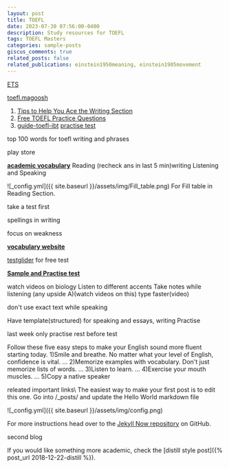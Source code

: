 ```yaml
---
layout: post
title: TOEFL
date: 2023-07-30 07:56:00-0400
description: Study resources for TOEFL
tags: TOEFL Masters
categories: sample-posts
giscus_comments: true
related_posts: false
related_publications: einstein1950meaning, einstein1905movement
---
```

[ETS](https://www.ets.org/)

[toefl.magoosh](https://toefl.magoosh.com/guide-toefl-ibt?utm_source=toeflblog&utm_medium=blog&utm_campaign=blog-pdfs&utm_term=button&utm_content=ibt)
1. [Tips to Help You Ace the Writing Section](https://toefl.magoosh.com/toefl-writing-tips-ebook/?utm_source=toeflblog&utm_medium=blog&utm_campaign=toeflwritingtips&utm_term=inline&utm_content=toefl-writing-tips)
2. [Free TOEFL Practice Questions](https://toefl.magoosh.com/toefl-practice-questions-pdf/?utm_source=toeflblog&utm_medium=blog&utm_campaign=toeflpracticequestionspdf&utm_term=inline&utm_content=toefl-practice)
3. [guide-toefl-ibt](https://toefl.magoosh.com/guide-toefl-ibt?utm_source=toeflblog&utm_medium=blog&utm_campaign=blog-pdfs&utm_term=button&utm_content=ibt)
[practise test](https://www.ets.org/toefl.html)

top 100 words for toefl writing and phrases

play store

[**academic vocabulary**](https://www.oxfordlearnersdictionaries.com/wordlist/academic/academic/)
Reading (recheck ans in last 5 min)writing Listening and Speaking

![_config.yml]({{ site.baseurl }}/assets/img/Fill_table.png) 
For Fill table in Reading Section.

take a test first

spellings in writing

focus on weakness

[**vocabulary website**](https://www.vocabulary.com/play/)

[testglider](https://www.testglider.com/) for free test

[**Sample and Practise test**](https://www.graduateshotline.com/toefl.html)


watch videos on biology
Listen to different accents
Take notes while listening (any upside A)(watch videos on this)
type faster(video)


don't use exact text while speaking

Have template(structured) for speaking and essays, writing
Practise

last week only practise
rest before test


Follow these five easy steps to make your English sound more fluent starting today.
1)Smile and breathe. No matter what your level of English, confidence is vital. ...
2)Memorize examples with vocabulary. Don't just memorize lists of words. ...
3)Listen to learn. ...
4)Exercise your mouth muscles. ...
5)Copy a native speaker


 releated important links\\
The easiest way to make your first post is to edit this one. Go into /_posts/ and update the Hello World markdown file


![_config.yml]({{ site.baseurl }}/assets/img/config.png)

For more instructions head over to the [Jekyll Now repository](https://github.com/barryclark/jekyll-now) on GitHub.


second blog



 If you would like something more academic, check the [distill style post]({% post_url 2018-12-22-distill %}).
